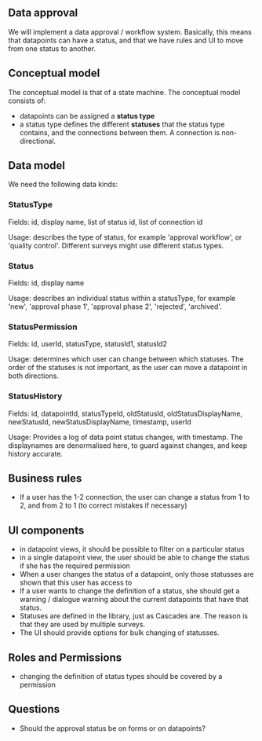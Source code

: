 ## Data approval
We will implement a data approval / workflow system. Basically, this means that datapoints can have a status, and that we have rules and UI to move from one status to another.

## Conceptual model
The conceptual model is that of a state machine.
The conceptual model consists of:
* datapoints can be assigned a **status type**
* a status type defines the different **statuses** that the status type contains, and the connections between them. A connection is non-directional.

## Data model
We need the following data kinds:

### StatusType
Fields: id, display name, list of status id, list of connection id

Usage: describes the type of status, for example 'approval workflow', or 'quality control'. Different surveys might use different status types.

### Status
Fields: id, display name

Usage: describes an individual status within a statusType, for example 'new', 'approval phase 1', 'approval phase 2', 'rejected', 'archived'.

### StatusPermission
Fields: id, userId, statusType, statusId1, statusId2 

Usage: determines which user can change between which statuses. The order of the statuses is not important, as the user can move a datapoint in both directions.

### StatusHistory
Fields: id, datapointId, statusTypeId, oldStatusId, oldStatusDisplayName, newStatusId, newStatusDisplayName, timestamp, userId

Usage: Provides a log of data point status changes, with timestamp. The displaynames are denormalised here, to guard against changes, and keep history accurate.

## Business rules
* If a user has the 1-2 connection, the user can change a status from 1 to 2, and from 2 to 1 (to correct mistakes if necessary)

## UI components
* in datapoint views, it should be possible to filter on a particular status
* in a single datapoint view, the user should be able to change the status if she has the required permission
* When a user changes the status of a datapoint, only those statusses are shown that this user has access to
* If a user wants to change the definition of a status, she should get a warning / dialogue warning about the current datapoints that have that status.
* Statuses are defined in the library, just as Cascades are. The reason is that they are used by multiple surveys.
* The UI should provide options for bulk changing of statusses.

## Roles and Permissions
* changing the definition of status types should be covered by a permission

## Questions
* Should the approval status be on forms or on datapoints?
